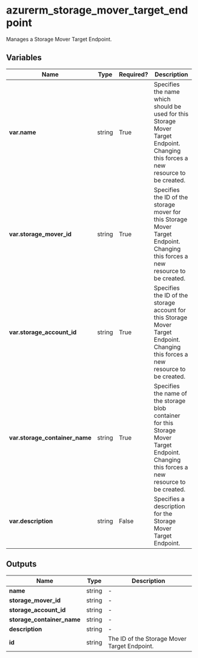 # azurerm_storage_mover_target_endpoint

Manages a Storage Mover Target Endpoint.

## Variables

| Name | Type | Required? |  Description |
| ---- | ---- | --------- |  ----------- |
| **var.name** | string | True | Specifies the name which should be used for this Storage Mover Target Endpoint. Changing this forces a new resource to be created. | 
| **var.storage_mover_id** | string | True | Specifies the ID of the storage mover for this Storage Mover Target Endpoint. Changing this forces a new resource to be created. | 
| **var.storage_account_id** | string | True | Specifies the ID of the storage account for this Storage Mover Target Endpoint. Changing this forces a new resource to be created. | 
| **var.storage_container_name** | string | True | Specifies the name of the storage blob container for this Storage Mover Target Endpoint. Changing this forces a new resource to be created. | 
| **var.description** | string | False | Specifies a description for the Storage Mover Target Endpoint. | 



## Outputs

| Name | Type | Description |
| ---- | ---- | --------- | 
| **name** | string  | - | 
| **storage_mover_id** | string  | - | 
| **storage_account_id** | string  | - | 
| **storage_container_name** | string  | - | 
| **description** | string  | - | 
| **id** | string  | The ID of the Storage Mover Target Endpoint. | 